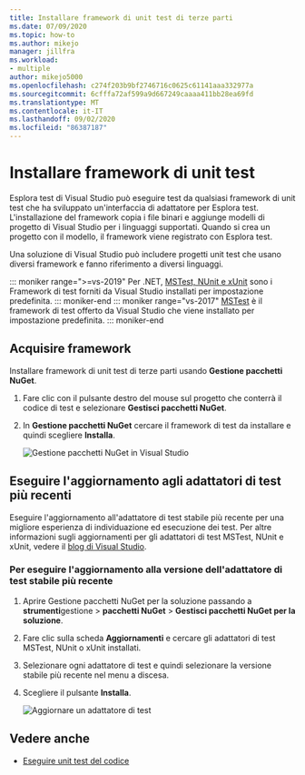```yaml
---
title: Installare framework di unit test di terze parti
ms.date: 07/09/2020
ms.topic: how-to
ms.author: mikejo
manager: jillfra
ms.workload:
- multiple
author: mikejo5000
ms.openlocfilehash: c274f203b9bf2746716c0625c61141aaa332977a
ms.sourcegitcommit: 6cfffa72af599a9d667249caaaa411bb28ea69fd
ms.translationtype: MT
ms.contentlocale: it-IT
ms.lasthandoff: 09/02/2020
ms.locfileid: "86387187"
---
```

# <a name="install-unit-test-frameworks"></a>Installare framework di unit test

Esplora test di Visual Studio può eseguire test da qualsiasi framework di unit test che ha sviluppato un'interfaccia di adattatore per Esplora test. L'installazione del framework copia i file binari e aggiunge modelli di progetto di Visual Studio per i linguaggi supportati. Quando si crea un progetto con il modello, il framework viene registrato con Esplora test.

Una soluzione di Visual Studio può includere progetti unit test che usano diversi framework e fanno riferimento a diversi linguaggi.

::: moniker range=">=vs-2019"
Per .NET, [MSTest, NUnit e xUnit](getting-started-with-unit-testing.md) sono i Framework di test forniti da Visual Studio installati per impostazione predefinita.
::: moniker-end
::: moniker range="vs-2017"
[MSTest](getting-started-with-unit-testing.md) è il framework di test offerto da Visual Studio che viene installato per impostazione predefinita.
::: moniker-end

## <a name="acquire-frameworks"></a>Acquisire framework

Installare framework di unit test di terze parti usando **Gestione pacchetti NuGet**.

1. Fare clic con il pulsante destro del mouse sul progetto che conterrà il codice di test e selezionare **Gestisci pacchetti NuGet**.

2. In **Gestione pacchetti NuGet** cercare il framework di test da installare e quindi scegliere **Installa**.

   ![Gestione pacchetti NuGet in Visual Studio](media/vs-2019/nuget-package-manager.png)

## <a name="update-to-the-latest-test-adapters"></a>Eseguire l'aggiornamento agli adattatori di test più recenti

Eseguire l'aggiornamento all'adattatore di test stabile più recente per una migliore esperienza di individuazione ed esecuzione dei test. Per altre informazioni sugli aggiornamenti per gli adattatori di test MSTest, NUnit e xUnit, vedere il [blog di Visual Studio](https://devblogs.microsoft.com/visualstudio/test-experience-improvements/).

### <a name="to-update-to-the-latest-stable-test-adapter-version"></a>Per eseguire l'aggiornamento alla versione dell'adattatore di test stabile più recente

1. Aprire Gestione pacchetti NuGet per la soluzione passando a **strumenti**gestione  >  **pacchetti NuGet**  >  **Gestisci pacchetti NuGet per la soluzione**.

2. Fare clic sulla scheda **Aggiornamenti** e cercare gli adattatori di test MSTest, NUnit o xUnit installati.

3. Selezionare ogni adattatore di test e quindi selezionare la versione stabile più recente nel menu a discesa.

4. Scegliere il pulsante **Installa**.

   ![Aggiornare un adattatore di test](media/install-adapter-upgrade.png)

## <a name="see-also"></a>Vedere anche

- [Eseguire unit test del codice](../test/unit-test-your-code.md)
